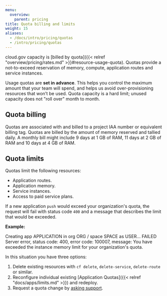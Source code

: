 ```yaml
---
menu:
  overview:
    parent: pricing
title: Quota billing and limits
weight: 15
aliases:
  - /docs/intro/pricing/quotas
  - /intro/pricing/quotas
---
```


cloud.gov capacity is [billed by quota]({{< relref "overview/pricing/rates.md" >}}#resource-usage-quota). Quotas provide a not-to-exceed reservation of memory, compute, application routes and service instances.

Usage quotas are **set in advance**. This helps you control the maximum amount that your team will spend, and helps us avoid over-provisioning resources that won’t be used. Quota capacity is a hard limit; unused capacity does not "roll over" month to month.

## Quota billing

Quotas are associated with and billed to a project IAA number or equivalent billing tag. Quotas are billed by the amount of memory reserved and tallied daily. A monthly bill might include 9 days at 1 GB of RAM, 11 days at 2 GB of RAM and 10 days at 4 GB of RAM.

## Quota limits

Quotas limit the following resources:  

- Application routes.  
- Application memory.  
- Service instances.  
- Access to paid service plans.  

If a new application `push` would exceed your organization's quota, the request will fail with status code `400` and a message that describes the limit that would be exceeded.

**Example:**

  Creating app APPLICATION in org ORG / space SPACE as USER...
  FAILED
  Server error, status code: 400, error code: 100007, message: You have exceeded the instance memory limit for your organization's quota.

In this situation you have three options:

1. Delete existing resources with `cf delete`, `delete-service`, `delete-route` or similar.
2. Reconfigure individual existing [Application Quotas]({{< relref "docs/apps/limits.md" >}}) and redeploy.
3. Request a quota change by [asking support](/help/).
